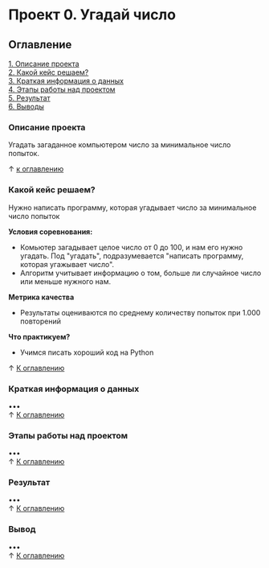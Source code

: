 # Проект 0. Угадай число

## Оглавление 
[1. Описание проекта](https://github.com/rafferti95/st_data_science/tree/master/Project%200#описание-проекта)\
[2. Какой кейс решаем?](https://github.com/rafferti95/st_data_science/tree/master/Project%200#какой-кейс-решаем)\
[3. Краткая информация о данных]()\
[4. Этапы работы над проектом]()\
[5. Результат]()\
[6. Выводы]()

### Описание проекта
Угадать загаданное компьютером число за минимальное число попыток.

↑ [к оглавлению](https://github.com/rafferti95/st_data_science/tree/master/Project%200#оглавление)


### Какой кейс решаем?
Нужно написать программу, которая угадывает число за минимальное число попыток

**Условия соревнования:**
- Комьютер загадывает целое число от 0 до 100, и нам его нужно угадать. Под "угадать", подразумевается "написать программу, которая угажывает число".
- Алгоритм учитывает информацию о том, больше ли случайное число или меньше нужного нам.

**Метрика качества**
- Результаты оцениваются по среднему количеству попыток при 1.000 повторений

**Что практикуем?**
- Учимся писать хороший код на Python

↑ [К оглавлению](https://github.com/rafferti95/st_data_science/tree/master/Project%200#оглавление)


### Краткая информация о данных
•••\
↑ [К оглавлению](https://github.com/rafferti95/st_data_science/tree/master/Project%200#оглавление)


### Этапы работы над проектом
•••\
↑ [К оглавлению](https://github.com/rafferti95/st_data_science/tree/master/Project%200#оглавление)


### Результат
•••\
↑ [К оглавлению](https://github.com/rafferti95/st_data_science/tree/master/Project%200#оглавление)


### Вывод
•••\
↑ [К оглавлению](https://github.com/rafferti95/st_data_science/tree/master/Project%200#оглавление)